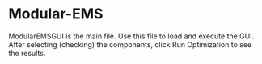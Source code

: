# Modular-EMS

ModularEMSGUI is the main file. Use this file to load and execute the GUI. After selecting (checking) the components, click Run Optimization to see the results. 
